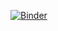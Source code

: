 [![Binder](https://mybinder.org/badge_logo.svg)](https://mybinder.org/v2/gh/mikegarts/multicatapp.git/HEAD?urlpath=%2Fvoila%2Frender%2Fmulticatapp.ipynb)
